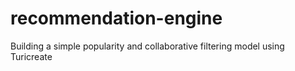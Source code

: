# recommendation-engine
Building a simple popularity and collaborative filtering model using Turicreate
